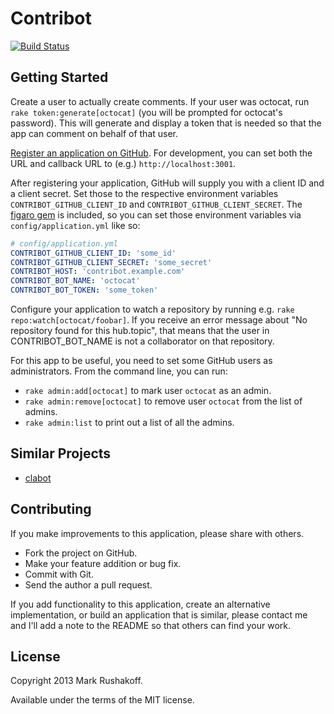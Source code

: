 # Contribot

[![Build Status](https://travis-ci.org/mark-rushakoff/contribot.png)](https://travis-ci.org/mark-rushakoff/contribot)

## Getting Started

Create a user to actually create comments.
If your user was octocat, run `rake token:generate[octocat]` (you will be prompted for octocat's password).
This will generate and display a token that is needed so that the app can comment on behalf of that user.

[Register an application on GitHub](https://github.com/settings/applications/new).
For development, you can set both the URL and callback URL to (e.g.) `http://localhost:3001`.

After registering your application, GitHub will supply you with a client ID and a client secret.
Set those to the respective environment variables `CONTRIBOT_GITHUB_CLIENT_ID` and `CONTRIBOT_GITHUB_CLIENT_SECRET`.
The [figaro gem](https://github.com/laserlemon/figaro) is included, so you can set those environment variables via `config/application.yml` like so:

```yaml
# config/application.yml
CONTRIBOT_GITHUB_CLIENT_ID: 'some_id'
CONTRIBOT_GITHUB_CLIENT_SECRET: 'some_secret'
CONTRIBOT_HOST: 'contribot.example.com'
CONTRIBOT_BOT_NAME: 'octocat'
CONTRIBOT_BOT_TOKEN: 'some_token'
```

Configure your application to watch a repository by running e.g. `rake repo:watch[octocat/foobar]`.
If you receive an error message about "No repository found for this hub.topic", that means that the user in CONTRIBOT_BOT_NAME is not a collaborator on that repository.

For this app to be useful, you need to set some GitHub users as administrators.
From the command line, you can run:

* `rake admin:add[octocat]` to mark user `octocat` as an admin.
* `rake admin:remove[octocat]` to remove user `octocat` from the list of admins.
* `rake admin:list` to print out a list of all the admins.

## Similar Projects

* [clabot](https://github.com/clabot/clabot)

## Contributing

If you make improvements to this application, please share with others.

* Fork the project on GitHub.
* Make your feature addition or bug fix.
* Commit with Git.
* Send the author a pull request.

If you add functionality to this application, create an alternative implementation, or build an application that is similar, please contact me and I'll add a note to the README so that others can find your work.

## License

Copyright 2013 Mark Rushakoff.

Available under the terms of the MIT license.
